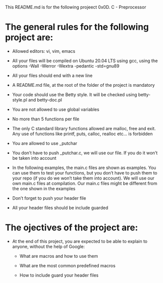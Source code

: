 This README.md is for the following projeect 0x0D. C - Preprocessor

# The general rules for the following project are:

- Allowed editors: vi, vim, emacs

- All your files will be compiled on Ubuntu 20.04 LTS using gcc, using the options -Wall -Werror -Wextra -pedantic -std=gnu89

- All your files should end with a new line

- A README.md file, at the root of the folder of the project is mandatory

- Your code should use the Betty style. It will be checked using betty-style.pl and betty-doc.pl

- You are not allowed to use global variables

- No more than 5 functions per file

- The only C standard library functions allowed are malloc, free and exit. Any use of functions like printf, puts, calloc, realloc etc… is forbidden

- You are allowed to use _putchar

- You don’t have to push _putchar.c, we will use our file. If you do it won’t be taken into account

- In the following examples, the main.c files are shown as examples. You can use them to test your functions, but you don’t have to push them to your repo (if you do we won’t take them into account). We will use our own main.c files at compilation. Our main.c files might be different from the one shown in the examples

- Don’t forget to push your header file

- All your header files should be include guarded

# The ojectives of the project are:

- At the end of this project, you are expected to be able to explain to anyone, without the help of Google:

	-  What are macros and how to use them

	-  What are the most common predefined macros

	- How to include guard your header files
